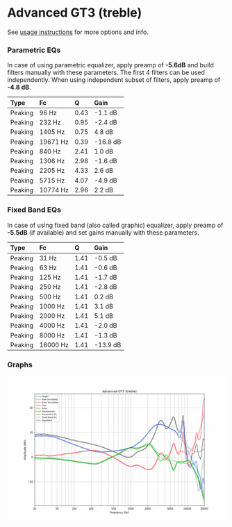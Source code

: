# Advanced GT3 (treble)
See [usage instructions](https://github.com/jaakkopasanen/AutoEq#usage) for more options and info.

### Parametric EQs
In case of using parametric equalizer, apply preamp of **-5.6dB** and build filters manually
with these parameters. The first 4 filters can be used independently.
When using independent subset of filters, apply preamp of **-4.8 dB**.

| Type    | Fc       |    Q | Gain     |
|:--------|:---------|:-----|:---------|
| Peaking | 96 Hz    | 0.43 | -1.1 dB  |
| Peaking | 232 Hz   | 0.95 | -2.4 dB  |
| Peaking | 1405 Hz  | 0.75 | 4.8 dB   |
| Peaking | 19671 Hz | 0.39 | -16.8 dB |
| Peaking | 840 Hz   | 2.41 | 1.0 dB   |
| Peaking | 1306 Hz  | 2.98 | -1.6 dB  |
| Peaking | 2205 Hz  | 4.33 | 2.6 dB   |
| Peaking | 5715 Hz  | 4.07 | -4.9 dB  |
| Peaking | 10774 Hz | 2.96 | 2.2 dB   |

### Fixed Band EQs
In case of using fixed band (also called graphic) equalizer, apply preamp of **-5.5dB**
(if available) and set gains manually with these parameters.

| Type    | Fc       |    Q | Gain     |
|:--------|:---------|:-----|:---------|
| Peaking | 31 Hz    | 1.41 | -0.5 dB  |
| Peaking | 63 Hz    | 1.41 | -0.6 dB  |
| Peaking | 125 Hz   | 1.41 | -1.7 dB  |
| Peaking | 250 Hz   | 1.41 | -2.8 dB  |
| Peaking | 500 Hz   | 1.41 | 0.2 dB   |
| Peaking | 1000 Hz  | 1.41 | 3.1 dB   |
| Peaking | 2000 Hz  | 1.41 | 5.1 dB   |
| Peaking | 4000 Hz  | 1.41 | -2.0 dB  |
| Peaking | 8000 Hz  | 1.41 | -1.3 dB  |
| Peaking | 16000 Hz | 1.41 | -13.9 dB |

### Graphs
![](./Advanced%20GT3%20(treble).png)